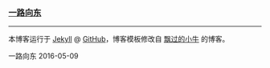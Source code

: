 ### [一路向东](http://huangli.github.io)

---

本博客运行于 [Jekyll](http://jekyllrb.com) @ [GitHub](https://github.com/huangli/huangli.github.io)，博客模板修改自 [飘过的小牛](https://github.com/niushuai/reading) 的博客。

一路向东
2016-05-09
